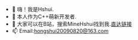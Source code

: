 - 👋 嗨！我是Hshui.
- 👀 本人作为C++萌新开发者.
- 💞️ 大家可以在B站，搜索MineHshui找到我.[直达链接](https://space.bilibili.com/2010038687/)
- 📫 Email:hongshui20090820@163.com
